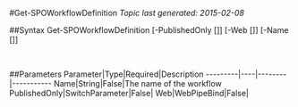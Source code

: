 #Get-SPOWorkflowDefinition
*Topic last generated: 2015-02-08*


##Syntax
    Get-SPOWorkflowDefinition [-PublishedOnly [<SwitchParameter>]] [-Web [<WebPipeBind>]] [-Name [<String>]]

&nbsp;

##Parameters
Parameter|Type|Required|Description
---------|----|--------|-----------
Name|String|False|The name of the workflow
PublishedOnly|SwitchParameter|False|
Web|WebPipeBind|False|
